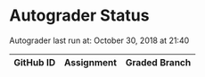 # Autograder Status
Autograder last run at: October 30, 2018 at 21:40

| GitHub ID | Assignment | Graded Branch |
|-----------|------------|---------------|
